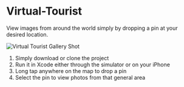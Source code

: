 # Virtual-Tourist
View images from around the world simply by dropping a pin at your desired location.

![Virtual Tourist Gallery Shot](Virtual-Tourist/Readme-Assets/Virtual-Tourist-Gallery.jpg)

1. Simply download or clone the project
2. Run it in Xcode either through the simulator or on your iPhone
3. Long tap anywhere on the map to drop a pin
4. Select the pin to view photos from that general area
